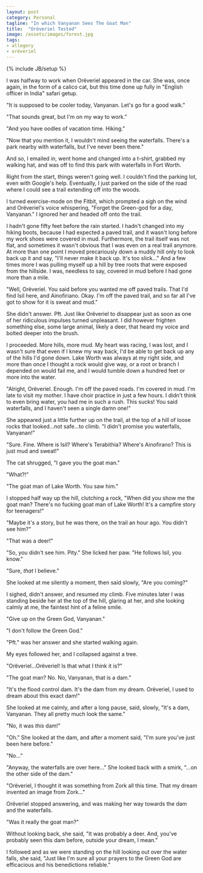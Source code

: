 ```yaml
---
layout: post
category: Personal
tagline: "In which Vanyanan Sees The Goat Man"
title:  "Orëveriel Tested"
image: /assets/images/forest.jpg
tags: 
- allegory
- orëveriel
---
```

{% include JB/setup %}

I was halfway to work when Orëveriel appeared in the car. She was, once again, in the form of a calico cat, but this time done up fully in "English officer in India" safari getup. 

"It is supposed to be cooler today, Vanyanan. Let's go for a good walk."
 
<!-- more -->

"That sounds great, but I'm on my way to work." 
 
"And you have oodles of vacation time. Hiking."

"Now that you mention it, I wouldn't mind seeing the waterfalls. There's a park nearby with waterfalls, but I've never been there."

And so, I emailed in, went home and changed into a t-shirt, grabbed my walking hat, and was off to find this park with waterfalls in Fort Worth. 

Right from the start, things weren't going well. I couldn't find the parking lot, even with Google's help. Eventually, I just parked on the side of the road where I could see a trail extending off into the woods. 

I turned exercise-mode on the Fitbit, which prompted a sigh on the wind and Orëveriel's voice whispering, "Forget the Green-god for a day, Vanyanan." I ignored her and headed off onto the trail. 

I hadn't gone fifty feet before the rain started. I hadn't changed into my hiking boots, because I had expected a paved trail, and it wasn't long before my work shoes were covered in mud. Furthermore, the trail itself was not flat, and sometimes it wasn't obvious that I was even on a real trail anymore. At more than one point I moved precariously down a muddy hill only to look back up it and say, "I'll never make it back up. It's too slick..." And a few times more I was pulling myself up a hill by tree roots that were exposed from the hillside. I was, needless to say, covered in mud before I had gone more than a mile.

"Well, Orëveriel. You said before you wanted me off paved trails. That I'd find Isil here, and Ainofiriano. Okay. I'm off the paved trail, and so far all I've got to show for it is sweat and mud."

She didn't answer. Pft. Just like Orëveriel to disappear just as soon as one of her ridiculous impulses turned unpleasant. I did however frighten something else, some large animal, likely a deer, that heard my voice and bolted deeper into the brush. 

I proceeded. More hills, more mud. My heart was racing, I was lost, and I wasn't sure that even if I knew my way back, I'd be able to get back up any of the hills I'd gone down. Lake Worth was always at my right side, and more than once I thought a rock would give way, or a root or branch I depended on would fail me, and I would tumble down a hundred feet or more into the water. 

"Alright, Orëveriel. Enough. I'm off the paved roads. I'm covered in mud. I'm late to visit my mother. I have choir practice in just a few hours. I didn't think to even bring water, you had me in such a rush. This sucks! You said waterfalls, and I haven't seen a single damn one!"

She appeared just a little further up on the trail, at the top of a hill of loose rocks that looked...not safe...to climb. "I didn't promise you waterfalls, Vanyanan!"

"Sure. Fine. Where is Isil? Where's Terabithia? Where's Ainofirano? This is just mud and sweat!"

The cat shrugged, "I gave you the goat man."

"What?!"

"The goat man of Lake Worth. You saw him."

I stopped half way up the hill, clutching a rock, "When did you show me the goat man? There's no fucking goat man of Lake Worth! It's a campfire story for teenagers!"

"Maybe it's a story, but he was there, on the trail an hour ago. You didn't see him?"

"That was a deer!"

"So, you didn't see him. Pity." She licked her paw. "He follows Isil, you know."

"Sure, *that* I believe."

She looked at me silently a moment, then said slowly, "Are you coming?"

I sighed, didn't answer, and resumed my climb. Five minutes later I was standing beside her at the top of the hill, glaring at her, and she looking calmly at me, the faintest hint of a feline smile. 

"Give up on the Green God, Vanyanan."

"I don't follow the Green God."

"Pft." was her answer and she started walking again. 

My eyes followed her, and I collapsed against a tree.

"Orëveriel...Orëveriel! Is that what I think it is?"

"The goat man? No. No, Vanyanan, that is a dam."

"It's the flood control dam. It's the dam from my dream. Orëveriel, I used to dream about this exact dam!"

She looked at me calmly, and after a long pause, said, slowly, "It's a dam, Vanyanan. They all pretty much look the same."

"No, it was *this* dam!"

"Oh." She looked at the dam, and after a moment said, "I'm sure you've just been here before."

"No..."

"Anyway, the waterfalls are over here..." She looked back with a smirk, "...on the other side of the dam."

"Orëveriel, I thought it was something from Zork all this time. That my dream invented an image from Zork..."

Orëveriel stopped answering, and was making her way towards the dam and the waterfalls.

"Was it really the goat man?"

Without looking back, she said, "It was probably a deer. And, you've probably seen this dam before, outside your dream, I mean."

I followed and as we were standing on the hill looking out over the water falls, she said, "Just like I'm sure all your prayers to the Green God are efficacious and his benedictions reliable."


